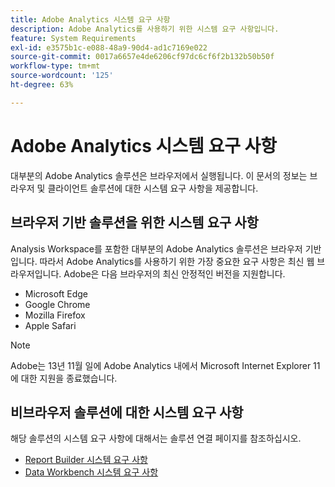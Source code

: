 ```yaml
---
title: Adobe Analytics 시스템 요구 사항
description: Adobe Analytics를 사용하기 위한 시스템 요구 사항입니다.
feature: System Requirements
exl-id: e3575b1c-e088-48a9-90d4-ad1c7169e022
source-git-commit: 0017a6657e4de6206cf97dc6cf6f2b132b50b50f
workflow-type: tm+mt
source-wordcount: '125'
ht-degree: 63%

---
```


# Adobe Analytics 시스템 요구 사항

대부분의 Adobe Analytics 솔루션은 브라우저에서 실행됩니다. 이 문서의 정보는 브라우저 및 클라이언트 솔루션에 대한 시스템 요구 사항을 제공합니다.

## 브라우저 기반 솔루션을 위한 시스템 요구 사항

Analysis Workspace를 포함한 대부분의 Adobe Analytics 솔루션은 브라우저 기반입니다. 따라서 Adobe Analytics를 사용하기 위한 가장 중요한 요구 사항은 최신 웹 브라우저입니다. Adobe은 다음 브라우저의 최신 안정적인 버전을 지원합니다.

* Microsoft Edge
* Google Chrome
* Mozilla Firefox
* Apple Safari

>[!NOTE]
>
>Adobe는 13년 11월 일에 Adobe Analytics 내에서 Microsoft Internet Explorer 11에 대한 지원을 종료했습니다.

## 비브라우저 솔루션에 대한 시스템 요구 사항

해당 솔루션의 시스템 요구 사항에 대해서는 솔루션 연결 페이지를 참조하십시오.

* [Report Builder 시스템 요구 사항](/help/analyze/report-builder/setup/system-requirements.md)
* [Data Workbench 시스템 요구 사항](https://experienceleague.adobe.com/docs/data-workbench/using/install/c-data-workbench-client-install.html?lang=ko-KR)
